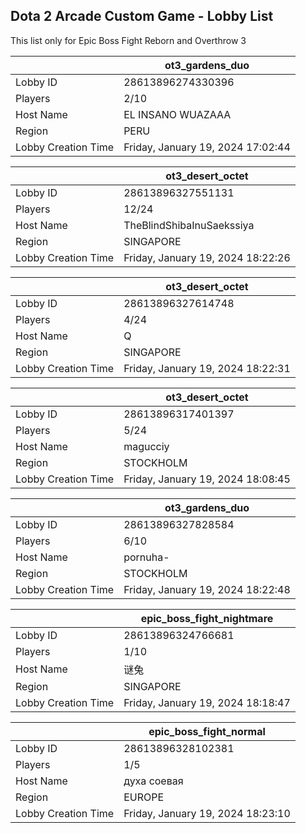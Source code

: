 ## Dota 2 Arcade Custom Game - Lobby List

This list only for Epic Boss Fight Reborn and Overthrow 3

|  | ot3_gardens_duo |
| ------ | ------ |
| Lobby ID | 28613896274330396 |
| Players | 2/10 |
| Host Name | EL INSANO WUAZAAA |
| Region | PERU |
| Lobby Creation Time | Friday, January 19, 2024 17:02:44 |


|  | ot3_desert_octet |
| ------ | ------ |
| Lobby ID | 28613896327551131 |
| Players | 12/24 |
| Host Name | TheBlindShibaInuSaekssiya |
| Region | SINGAPORE |
| Lobby Creation Time | Friday, January 19, 2024 18:22:26 |


|  | ot3_desert_octet |
| ------ | ------ |
| Lobby ID | 28613896327614748 |
| Players | 4/24 |
| Host Name | Q |
| Region | SINGAPORE |
| Lobby Creation Time | Friday, January 19, 2024 18:22:31 |


|  | ot3_desert_octet |
| ------ | ------ |
| Lobby ID | 28613896317401397 |
| Players | 5/24 |
| Host Name | magucciy |
| Region | STOCKHOLM |
| Lobby Creation Time | Friday, January 19, 2024 18:08:45 |


|  | ot3_gardens_duo |
| ------ | ------ |
| Lobby ID | 28613896327828584 |
| Players | 6/10 |
| Host Name | pornuha- |
| Region | STOCKHOLM |
| Lobby Creation Time | Friday, January 19, 2024 18:22:48 |


|  | epic_boss_fight_nightmare |
| ------ | ------ |
| Lobby ID | 28613896324766681 |
| Players | 1/10 |
| Host Name | 谜兔 |
| Region | SINGAPORE |
| Lobby Creation Time | Friday, January 19, 2024 18:18:47 |


|  | epic_boss_fight_normal |
| ------ | ------ |
| Lobby ID | 28613896328102381 |
| Players | 1/5 |
| Host Name | духа соевая |
| Region | EUROPE |
| Lobby Creation Time | Friday, January 19, 2024 18:23:10 |


